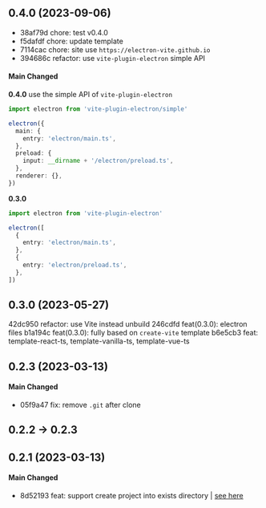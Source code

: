 ## 0.4.0 (2023-09-06)

- 38af79d chore: test v0.4.0
- f5dafdf chore: update template
- 7114cac chore: site use `https://electron-vite.github.io`
- 394686c refactor: use `vite-plugin-electron` simple API

#### Main Changed

**0.4.0** use the simple API of `vite-plugin-electron`

```ts
import electron from 'vite-plugin-electron/simple'

electron({
  main: {
    entry: 'electron/main.ts',
  },
  preload: {
    input: __dirname + '/electron/preload.ts',
  },
  renderer: {},
})
```

**0.3.0**

```ts
import electron from 'vite-plugin-electron'

electron([
  {
    entry: 'electron/main.ts',
  },
  {
    entry: 'electron/preload.ts',
  },
])
```

## 0.3.0 (2023-05-27)

42dc950 refactor: use Vite instead unbuild
246cdfd feat(0.3.0): electron files
b1a194c feat(0.3.0): fully based on `create-vite` template
b6e5cb3 feat: template-react-ts, template-vanilla-ts, template-vue-ts

## 0.2.3 (2023-03-13)

#### Main Changed

- 05f9a47 fix: remove `.git` after clone

## 0.2.2 -> 0.2.3

## 0.2.1 (2023-03-13)

#### Main Changed

- 8d52193 feat: support create project into exists directory | [see here](https://github.com/vitejs/vite/pull/12390#issuecomment-1465457917)
